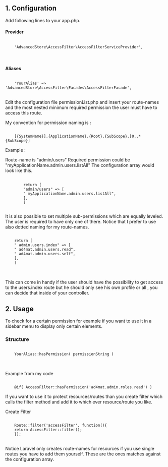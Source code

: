 <h2>1. Configuration</h2>

<p>
    Add following lines to your app.php.
</p>

<h4>Provider</h4>
<pre>
<code>
    'AdvancedStore\AccessFilter\AccessFilterServiceProvider',
</code>
            </pre>

<h4>Aliases</h4>
<pre>
<code>
    'YourAlias' => 'AdvancedStore\AccessFilter\Facades\AccessFilterFacade',
</code>
</pre>

<p>
    Edit the configuration file permissionList.php and insert your
    route-names and the most nested minimum required permission the user
    must have to access this route.
</p>

<p>
    My convention for permission naming is :
</p>
<pre><code>
    [{SystemName}].{ApplicationName}.{Root}.{SubScope}.[0..* {SubScope}]
</code></pre>
<p>
    Example :
</p>
<p>
    Route-name is "admin/users"
    Required permission could be "myApplicationName.admin.users.listAll"
    The configuration array would look like this.
</p>
<pre>
    <code>
        return [
        "admin/users" => [
        " myApplicationName.admin.users.listAll",
        ],
        ]
    </code>
</pre>


<p>
    It is also possible to set multiple sub-permissions which are equally leveled.
    The user is required to have only one of there. Notice that I prefer to use
    also dotted naming for my route-names.
</p>
<pre>
<code>
    return [
    " admin.users.index" => [
    " ad4mat.admin.users.read",
    " ad4mat.admin.users.self",
    ],
    ]
</code>
    </pre>
<p>
    This can come in handy if the user should have the possibility to get
    access to the users.index route but he should only see his own profile or all
    , you can decide that inside of your controller.
</p>
<h2>2. Usage</h2>
<p>
    To check for a certain permission for example if you want to use it in a
    sidebar menu to display only certain elements.
</p>

<h3>Structure</h3>
<pre>
<code>
    YourAlias::hasPermission( permissionString )
</code>
    </pre>

Example from my code

<code>
    @if( AccessFilter::hasPermission('ad4mat.admin.roles.read') )
</code>

<p>
    If you want to use it to protect resources/routes than you create filter which
    calls the filter method and add it to which ever resource/route you like.
</p>

<p>Create Filter</p>
<pre>
<code>
    Route::filter('accessFilter', function(){
    return AccessFilter::filter();
    });
</code>
</pre>
<p>
    Notice Laravel only creates route-names for resources if you use single routes
    you have to add them yourself. These are the ones matches against the configuration array.
</p>